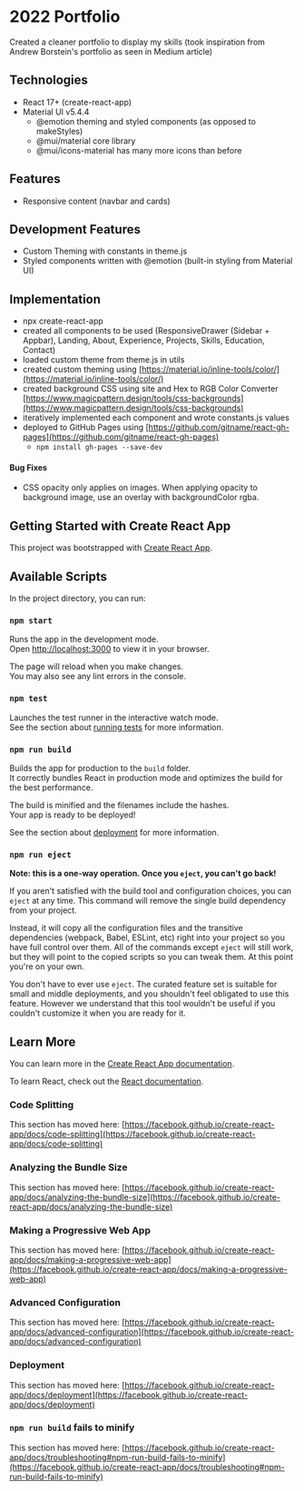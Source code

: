 # 2022 Portfolio
Created a cleaner portfolio to display my skills (took inspiration from Andrew Borstein's portfolio as seen in Medium article)

## Technologies
- React 17+ (create-react-app)
- Material UI v5.4.4 
  - @emotion theming and styled components (as opposed to makeStyles)
  - @mui/material core library
  - @mui/icons-material has many more icons than before

## Features
- Responsive content (navbar and cards)

## Development Features
- Custom Theming with constants in theme.js
- Styled components written with @emotion (built-in styling from Material UI)

## Implementation
- npx create-react-app
- created all components to be used (ResponsiveDrawer (Sidebar + Appbar), Landing, About, Experience, Projects, Skills, Education, Contact)
- loaded custom theme from theme.js in utils
- created custom theming using [https://material.io/inline-tools/color/](https://material.io/inline-tools/color/)
- created background CSS using site and Hex to RGB Color Converter [https://www.magicpattern.design/tools/css-backgrounds](https://www.magicpattern.design/tools/css-backgrounds)
- iteratively implemented each component and wrote constants.js values
- deployed to GitHub Pages using [https://github.com/gitname/react-gh-pages](https://github.com/gitname/react-gh-pages)
  - ```npm install gh-pages --save-dev```

#### Bug Fixes
- CSS opacity only applies on images. When applying opacity to background image, use an overlay with backgroundColor rgba.

## Getting Started with Create React App

This project was bootstrapped with [Create React App](https://github.com/facebook/create-react-app).

## Available Scripts

In the project directory, you can run:

### `npm start`

Runs the app in the development mode.\
Open [http://localhost:3000](http://localhost:3000) to view it in your browser.

The page will reload when you make changes.\
You may also see any lint errors in the console.

### `npm test`

Launches the test runner in the interactive watch mode.\
See the section about [running tests](https://facebook.github.io/create-react-app/docs/running-tests) for more information.

### `npm run build`

Builds the app for production to the `build` folder.\
It correctly bundles React in production mode and optimizes the build for the best performance.

The build is minified and the filenames include the hashes.\
Your app is ready to be deployed!

See the section about [deployment](https://facebook.github.io/create-react-app/docs/deployment) for more information.

### `npm run eject`

**Note: this is a one-way operation. Once you `eject`, you can't go back!**

If you aren't satisfied with the build tool and configuration choices, you can `eject` at any time. This command will remove the single build dependency from your project.

Instead, it will copy all the configuration files and the transitive dependencies (webpack, Babel, ESLint, etc) right into your project so you have full control over them. All of the commands except `eject` will still work, but they will point to the copied scripts so you can tweak them. At this point you're on your own.

You don't have to ever use `eject`. The curated feature set is suitable for small and middle deployments, and you shouldn't feel obligated to use this feature. However we understand that this tool wouldn't be useful if you couldn't customize it when you are ready for it.

## Learn More

You can learn more in the [Create React App documentation](https://facebook.github.io/create-react-app/docs/getting-started).

To learn React, check out the [React documentation](https://reactjs.org/).

### Code Splitting

This section has moved here: [https://facebook.github.io/create-react-app/docs/code-splitting](https://facebook.github.io/create-react-app/docs/code-splitting)

### Analyzing the Bundle Size

This section has moved here: [https://facebook.github.io/create-react-app/docs/analyzing-the-bundle-size](https://facebook.github.io/create-react-app/docs/analyzing-the-bundle-size)

### Making a Progressive Web App

This section has moved here: [https://facebook.github.io/create-react-app/docs/making-a-progressive-web-app](https://facebook.github.io/create-react-app/docs/making-a-progressive-web-app)

### Advanced Configuration

This section has moved here: [https://facebook.github.io/create-react-app/docs/advanced-configuration](https://facebook.github.io/create-react-app/docs/advanced-configuration)

### Deployment

This section has moved here: [https://facebook.github.io/create-react-app/docs/deployment](https://facebook.github.io/create-react-app/docs/deployment)

### `npm run build` fails to minify

This section has moved here: [https://facebook.github.io/create-react-app/docs/troubleshooting#npm-run-build-fails-to-minify](https://facebook.github.io/create-react-app/docs/troubleshooting#npm-run-build-fails-to-minify)
